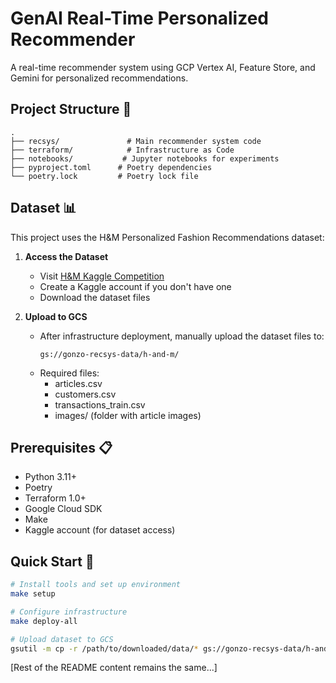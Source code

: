 # GenAI Real-Time Personalized Recommender

A real-time recommender system using GCP Vertex AI, Feature Store, and Gemini for personalized recommendations.

## Project Structure 📁

```
.
├── recsys/               # Main recommender system code
├── terraform/            # Infrastructure as Code
├── notebooks/           # Jupyter notebooks for experiments
├── pyproject.toml      # Poetry dependencies
└── poetry.lock         # Poetry lock file
```

## Dataset 📊

This project uses the H&M Personalized Fashion Recommendations dataset:

1. **Access the Dataset**
   - Visit [H&M Kaggle Competition](https://www.kaggle.com/competitions/h-and-m-personalized-fashion-recommendations/data)
   - Create a Kaggle account if you don't have one
   - Download the dataset files

2. **Upload to GCS**
   - After infrastructure deployment, manually upload the dataset files to:
     ```
     gs://gonzo-recsys-data/h-and-m/
     ```
   - Required files:
     - articles.csv
     - customers.csv
     - transactions_train.csv
     - images/ (folder with article images)

## Prerequisites 📋

- Python 3.11+
- Poetry
- Terraform 1.0+
- Google Cloud SDK
- Make
- Kaggle account (for dataset access)

## Quick Start 🚀

```bash
# Install tools and set up environment
make setup

# Configure infrastructure
make deploy-all

# Upload dataset to GCS
gsutil -m cp -r /path/to/downloaded/data/* gs://gonzo-recsys-data/h-and-m/
```

[Rest of the README content remains the same...]
